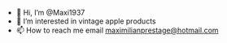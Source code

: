 - 👋 Hi, I’m @Maxi1937
- 👀 I’m interested in vintage apple products
- 📫 How to reach me email maximilianprestage@hotmail.com

<!---
Maxi1937/Maxi1937 is a ✨ special ✨ repository because its `README.md` (this file) appears on your GitHub profile.
You can click the Preview link to take a look at your changes.
--->
